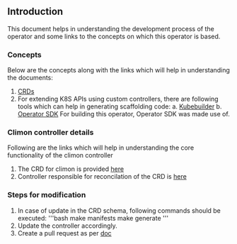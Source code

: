 ## Introduction
This document helps in understanding the development process of the operator and some links to the concepts on which this operator is based.

### Concepts
Below are the concepts along with the links which will help in understanding the documents:
1. [CRDs](https://kubernetes.io/docs/concepts/extend-kubernetes/api-extension/custom-resources/)
2. For extending K8S APIs using custom controllers, there are following tools which can help in generating scaffolding code:
   a. [Kubebuilder](https://book.kubebuilder.io/)
   b. [Operator SDK](https://sdk.operatorframework.io/docs/building-operators/golang/quickstart/)
   For building this operator, Operator SDK was made use of.

### Climon controller details
Following are the links which will help in understanding the core functionality of the climon controller
1. The CRD for climon is provided [here](../config/crd/bases/monitoring.soi.dev_monitoringconfigurations.yaml)
2. Controller responsible for reconcilation of the CRD is [here](../controllers/monitoringconfiguration_controller.go)

### Steps for modification 
1. In case of update in the CRD schema, following commands should be executed:
   '''bash
   make manifests
   make generate
   '''
2. Update the controller accordingly.
3. Create a pull request as per [doc](../CONTRIBUTING.md)
